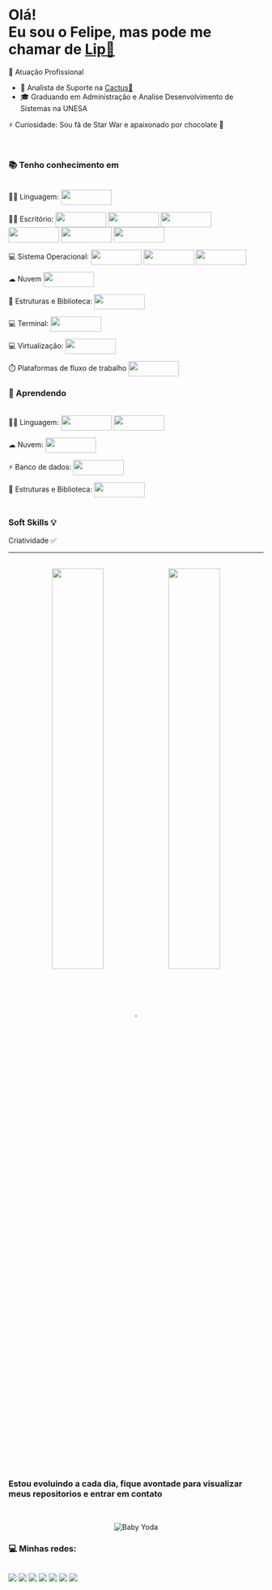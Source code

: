 <h1>Olá!<br>
Eu sou o Felipe, mas pode me chamar de <a href="https://www.linkedin.com/in/felipedemeloab/"> Lip👋</a></h1>


🏢 Atuação Profissional
- 🚀 Analista de Suporte na <a href="https://cactusgaming.net/pt-br/"> Cactus🌵</a>
- 🎓 Graduando em Administração e Analise Desenvolvimento de Sistemas na UNESA

 ⚡ Curiosidade: Sou fã de Star War e apaixonado por chocolate 🍫
 <br>
<div style="display: inline_block"><br>
<h3>📚 Tenho conhecimento em</h3><br>  
👩‍💻 Linguagem:
<img align="center" height="30" width="100" src="https://img.shields.io/badge/HTML5-E34F26?style=for-the-badge&logo=html5&logoColor=white">
<p> </p>
👨‍💻 Escritório:
<img align="center" height="30" width="100" src="https://img.shields.io/badge/Microsoft_Office-D83B01?style=for-the-badge&logo=microsoft-office&logoColor=white">
<img align="center" height="30" width="100" src="https://img.shields.io/badge/Trello-0052CC?style=for-the-badge&logo=trello&logoColor=white">
<img align="center" height="30" width="100" src="https://img.shields.io/badge/Canva-%2300C4CC.svg?&style=for-the-badge&logo=Canva&logoColor=white">
<img align="center" height="30" width="100" src="https://img.shields.io/badge/Microsoft_Excel-217346?style=for-the-badge&logo=microsoft-excel&logoColor=white">
<img align="center" height="30" width="100" src="https://img.shields.io/badge/Google%20Sheets-34A853?style=for-the-badge&logo=google-sheets&logoColor=white">
<img align="center" height="30" width="100" src="https://img.shields.io/badge/LibreOffice-18A303?style=for-the-badge&logo=LibreOffice&logoColor=white">
<p></p>
💻 Sistema Operacional:
<img align="center" height="30" width="100" src="https://img.shields.io/badge/Windows-0078D6?style=for-the-badge&logo=windows&logoColor=white">
<img align="center" height="30" width="100" src="https://img.shields.io/badge/Linux-FCC624?style=for-the-badge&logo=linux&logoColor=black">
<img align="center" height="30" width="100" src="https://img.shields.io/badge/Android-3DDC84?style=for-the-badge&logo=android&logoColor=white">
<p></p>
☁ Nuvem
<img align="center" height="30" width="100" src="https://img.shields.io/badge/Salesforce-00A1E0?style=for-the-badge&logo=Salesforce&logoColor=white">
<p></p>
🚀 Estruturas e Biblioteca: 
<img align="center" height="30" width="100" src="https://img.shields.io/badge/GitHub%20Pages-222222?style=for-the-badge&logo=GitHub%20Pages&logoColor=white">
<p></p>
💻 Terminal: 
<img align="center" height="30" width="100" src="https://img.shields.io/badge/GIT-E44C30?style=for-the-badge&logo=git&logoColor=white">
<p></p>
💻 Virtualização:	<img align="center" height="30" width="100" src="https://img.shields.io/badge/VirtualBox-21416b?style=for-the-badge&logo=VirtualBox&logoColor=white">
<p></p>
⏱️ Plataformas de fluxo de trabalho
 <img align="center" height="30" width="100" src="https://img.shields.io/badge/Jira-0052CC?style=for-the-badge&logo=Jira&logoColor=white">
</div>

<div>
  <div style="display: inline_block">
<h3>🌱 Aprendendo</h3><br>
👩‍💻 Linguagem:
<img align="center" height="30" width="100" src="https://img.shields.io/badge/CSS3-1572B6?style=for-the-badge&logo=css3&logoColor=white">
<img align="center" height="30" width="100" src="https://img.shields.io/badge/JavaScript-323330?style=for-the-badge&logo=javascript&logoColor=F7DF1E">
  <p> </p>
  ☁ Nuvem:
  <img align="center" height="30" width="100" src="https://img.shields.io/badge/Amazon_AWS-FF9900?style=for-the-badge&logo=amazonaws&logoColor=white">
  <p> </p>
  ⚡ Banco de dados: 
  <img align="center" height="30" width="100" src="https://img.shields.io/badge/Oracle-F80000?style=for-the-badge&logo=oracle&logoColor=black">
  <p> </p>
🚀 Estruturas e Biblioteca: 
  <img align="center" height="30" width="100" src="https://img.shields.io/badge/Angular-DD0031?style=for-the-badge&logo=angular&logoColor=white">
   
</div>
<br>
  <h3> Soft Skills 💡</h3>

<p>Criatividade ✅</p>
  
 <hr>

<br>
<div align="center">
  <a href="https://github.com/FelipeMelo-developer/">
    <img width=45% align="center"  src="https://github-readme-streak-stats.herokuapp.com?user=FelipeMelo-developer&theme=dark&mode=weekly" />
    <img width=45% align="center" src="https://github-readme-stats.vercel.app/api/top-langs/?username=FelipeMelo-developer&theme=dark&hide_border=false&&layout=compact"/>
  </a>
</div>
<br>
<h3>Estou evoluindo a cada dia, fique avontade para visualizar meus repositorios e entrar em contato</h3><br>

<div align="center">
  
  ![Baby Yoda](https://media.tenor.com/b87pgYxAz0AAAAAC/baby-yoda-star-wars.gif)

</div>
<div>   
 <h3>💻 Minhas redes:</h3><br>
  <a href="https://www.linkedin.com/in/felipedemeloab/" target="_blank"><img src="https://img.shields.io/badge/-LinkedIn-%230077B5?style=for-the-badge&logo=linkedin&logoColor=white" target="_blank"></a> 
  <a href="https://www.instagram.com/felipemelomylife/" target="_blank"><img src="https://img.shields.io/badge/-Instagram-%23E4405F?style=for-the-badge&logo=instagram&logoColor=white" target="_blank"></a>
  <a href="https://www.tiktok.com/@heylipee" target="_blank"><img src="https://img.shields.io/badge/TikTok-000000?style=for-the-badge&logo=tiktok&logoColor=white"></a>
  <a href="https://www.youtube.com/channel/UCLiSYHX9E5iQmYcprV8dM-Q" target="_blank"><img src="https://img.shields.io/badge/YouTube-FF0000?style=for-the-badge&logo=youtube&logoColor=white" target="_blank"></a>
  <a href="https://discord.gg/sG6VFprp" target="_blank"><img src="https://img.shields.io/badge/Discord-7289DA?style=for-the-badge&logo=discord&logoColor=white" target="_blank"></a> 
  <a href="mailto:felipedemeloab@gmail.com"><img src="https://img.shields.io/badge/Gmail-D14836?style=for-the-badge&logo=gmail&logoColor=white"></a>
  <a href="https://wa.me/5521966375165"> <img src="https://img.shields.io/badge/WhatsApp-25D366?style=for-the-badge&logo=whatsapp&logoColor=white"></a>
  
</div>
